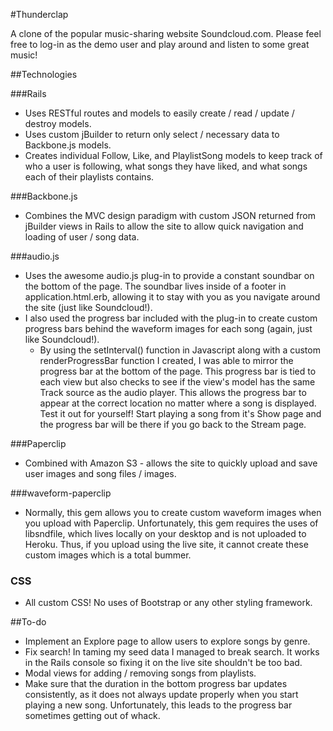 #Thunderclap

A clone of the popular music-sharing website Soundcloud.com.  Please feel free to log-in as the demo user and play around and listen to some great music!

##Technologies

###Rails
* Uses RESTful routes and models to easily create / read / update / destroy models.
* Uses custom jBuilder to return only select / necessary data to Backbone.js models.
* Creates individual Follow, Like, and PlaylistSong models to keep track of who a user is following, what songs they have liked, and what songs each of their playlists contains.

###Backbone.js
* Combines the MVC design paradigm with custom JSON returned from jBuilder views in Rails to allow the site to allow quick navigation and loading of user / song data.

###audio.js
* Uses the awesome audio.js plug-in to provide a constant soundbar on the bottom of the page.  The soundbar lives inside of a footer in application.html.erb, allowing it to stay with you as you navigate around the site (just like Soundcloud!).
* I also used the progress bar included with the plug-in to create custom progress bars behind the waveform images for each song (again, just like Soundcloud!).
  * By using the setInterval() function in Javascript along with a custom renderProgressBar function I created, I was able to mirror the progress bar at the bottom of the page.  This progress bar is tied to each view but also checks to see if the view's model has the same Track source as the audio player.  This allows the progress bar to appear at the correct location no matter where a song is displayed. Test it out for yourself! Start playing a song from it's Show page and the progress bar will be there if you go back to the Stream page.

###Paperclip
* Combined with Amazon S3 - allows the site to quickly upload and save user images and song files / images.

###waveform-paperclip
* Normally, this gem allows you to create custom waveform images when you upload with Paperclip. Unfortunately, this gem requires the uses of libsndfile, which lives locally on your desktop and is not uploaded to Heroku.  Thus, if you upload using the live site, it cannot create these custom images which is a total bummer.

### CSS
* All custom CSS! No uses of Bootstrap or any other styling framework.
  
##To-do
* Implement an Explore page to allow users to explore songs by genre.
* Fix search! In taming my seed data I managed to break search.  It works in the Rails console so fixing it on the live site shouldn't be too bad.
* Modal views for adding / removing songs from playlists.
* Make sure that the duration in the bottom progress bar updates consistently, as it does not always update properly when you start playing a new song.  Unfortunately, this leads to the progress bar sometimes getting out of whack.


